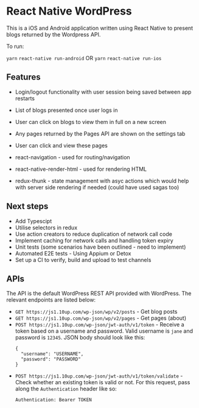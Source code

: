 # React Native WordPress

This is a iOS and Android application written using React Native to present blogs returned by the Wordpress API.

To run:

`yarn`
`react-native run-android`
OR 
`yarn`
`react-native run-ios`

## Features
- Login/logout functionality with user session being saved between app restarts
- List of blogs presented once user logs in
- User can click on blogs to view them in full on a new screen
- Any pages returned by the Pages API are shown on the settings tab
- User can click and view these pages

- react-navigation - used for routing/navigation
- react-native-render-html - used for rendering HTML
- redux-thunk - state management with asyc actions which would help with server side rendering if needed (could have used sagas too)

## Next steps
- Add Typescipt 
- Utilise selectors in redux
- Use action creators to reduce duplication of network call code
- Implement caching for network calls and handling token expiry
- Unit tests (some scenarios have been outlined - need to implement)
- Automated E2E tests - Using Appium or Detox
- Set up a CI to verify, build and upload to test channels

## APIs

The API is the default WordPress REST API provided with WordPress. The relevant endpoints are listed below:

* `GET https://js1.10up.com/wp-json/wp/v2/posts` - Get blog posts
* `GET https://js1.10up.com/wp-json/wp/v2/pages` - Get pages (about)
* `POST https://js1.10up.com/wp-json/jwt-auth/v1/token` - Receive a token based on a username and password. Valid username is `jane` and password is `12345`. JSON body should look like this:
  ```
  {
    "username": "USERNAME",
    "password": "PASSWORD"
  }
  ```
* `POST https://js1.10up.com/wp-json/jwt-auth/v1/token/validate` - Check whether an existing token is valid or not. For this request, pass along the `Authentication` header like so:
  ```
  Authentication: Bearer TOKEN
  ```

